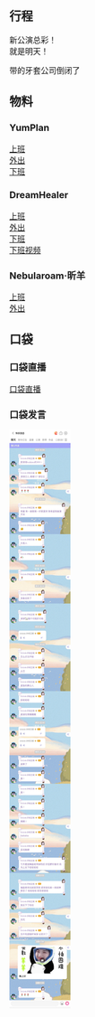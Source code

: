 ## 行程
新公演总彩！<br>
就是明天！<br>

带的牙套公司倒闭了<br>

## 物料

### YumPlan
[上班](https://weibo.com/7335378002/Kq3KmC7Wj?from=page_1005057335378002_profile&wvr=6&mod=weibotime&type=comment#_rnd1627057815426)<br>
[外出](https://weibo.com/7335378002/Kq6aPeVXT?type=comment#_rnd1627057794521)<br>
[下班](https://weibo.com/7335378002/Kq8awrXUy?from=page_1005057335378002_profile&wvr=6&mod=weibotime&type=comment#_rnd1627057808088)<br>

### DreamHealer
[上班](https://weibo.com/6375088879/Kq3z3Dhaw?from=page_1005056375088879_profile&wvr=6&mod=weibotime&type=comment#_rnd1627057597423)<br>
[外出](https://weibo.com/6375088879/Kq5XedHkA?from=page_1005056375088879_profile&wvr=6&mod=weibotime&type=comment#_rnd1627057605518)<br>
[下班](https://weibo.com/6375088879/Kq8i1kYLq?type=repost#_rnd1627059471562)<br>
[下班视频](https://weibo.com/6375088879/Kq84ywMqh?from=page_1005056375088879_profile&wvr=6&mod=weibotime&type=comment)

### Nebularoam·昕羊
[上班](https://weibo.com/7584954147/Kq3ZIEq2H?type=comment#_rnd1627057760331)<br>
[外出](https://weibo.com/7584954147/Kq5Z0pBKb?type=comment#_rnd1627057762319)<br>

## 口袋
### 口袋直播
[口袋直播](https://www.bilibili.com/video/BV1pb4y167kB)

### 口袋发言
![口袋发言1](./pocket48/imgs/messages.jpeg)<br>